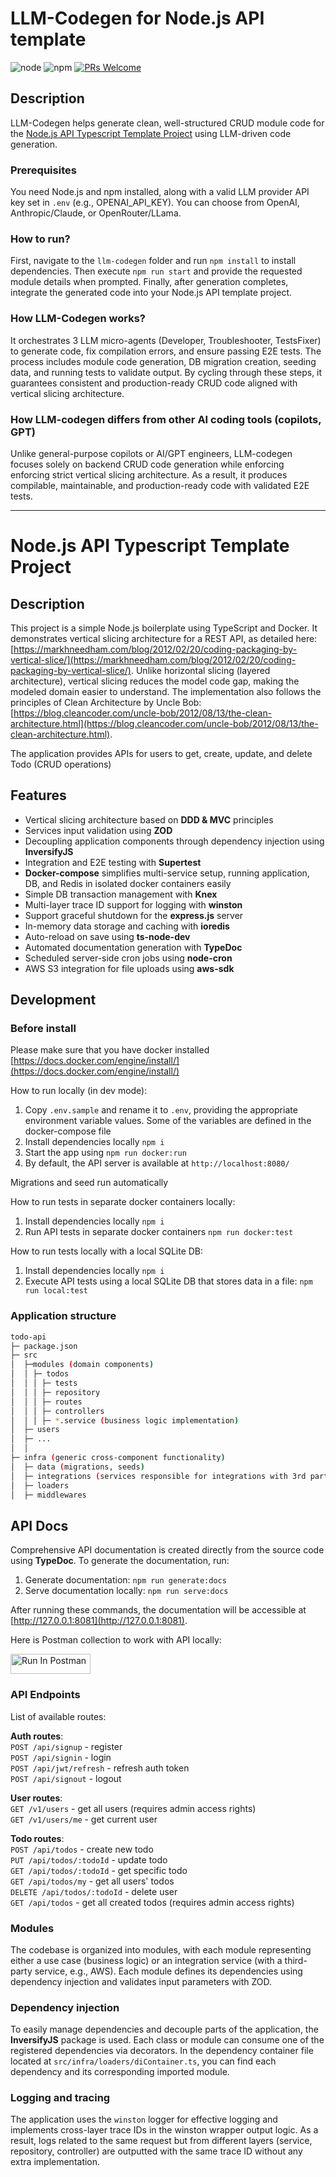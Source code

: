 # LLM-Codegen for Node.js API template

![node](https://img.shields.io/badge/node-v14.21.3--v20.15.1-brightgreen) ![npm](https://img.shields.io/badge/npm-v6.14.18-blue) [![PRs Welcome](https://img.shields.io/badge/PRs-welcome-brightgreen.svg?style=flat-square)](https://makeapullrequest.com/)

## Description
LLM-Codegen helps generate clean, well-structured CRUD module code for the [Node.js API Typescript Template Project](#nodejs-api-typescript-template-project) using LLM-driven code generation.


### Prerequisites
You need Node.js and npm installed, along with a valid LLM provider API key set in `.env` (e.g., OPENAI_API_KEY). You can choose from OpenAI, Anthropic/Claude, or OpenRouter/LLama.

### How to run?
First, navigate to the `llm-codegen` folder and run `npm install` to install dependencies. Then execute `npm run start` and provide the requested module details when prompted. Finally, after generation completes, integrate the generated code into your Node.js API template project.

### How LLM-Codegen works?
It orchestrates 3 LLM micro-agents (Developer, Troubleshooter, TestsFixer) to generate code, fix compilation errors, and ensure passing E2E tests. The process includes module code generation, DB migration creation, seeding data, and running tests to validate output. By cycling through these steps, it guarantees consistent and production-ready CRUD code aligned with vertical slicing architecture.

### How LLM-codegen differs from other AI coding tools (copilots, GPT)
Unlike general-purpose copilots or AI/GPT engineers, LLM-codegen focuses solely on backend CRUD code generation while enforcing enforcing strict vertical slicing architecture. As a result, it produces compilable, maintainable, and production-ready code with validated E2E tests.


---

# Node.js API Typescript Template Project

## Description

This project is a simple Node.js boilerplate using TypeScript and Docker. It demonstrates vertical slicing architecture for a REST API, as detailed here: [https://markhneedham.com/blog/2012/02/20/coding-packaging-by-vertical-slice/](https://markhneedham.com/blog/2012/02/20/coding-packaging-by-vertical-slice/). Unlike horizontal slicing (layered architecture), vertical slicing reduces the model code gap, making the modeled domain easier to understand. The implementation also follows the principles of Clean Architecture by Uncle Bob: [https://blog.cleancoder.com/uncle-bob/2012/08/13/the-clean-architecture.html](https://blog.cleancoder.com/uncle-bob/2012/08/13/the-clean-architecture.html).

The application provides APIs for users to get, create, update, and delete Todo (CRUD operations)

## Features

- Vertical slicing architecture based on **DDD & MVC** principles
- Services input validation using **ZOD**
- Decoupling application components through dependency injection using **InversifyJS**
- Integration and E2E testing with **Supertest**
- **Docker-compose** simplifies multi-service setup, running application, DB, and Redis in isolated docker containers easily
- Simple DB transaction management with **Knex**
- Multi-layer trace ID support for logging with **winston**
- Support graceful shutdown for the **express.js** server
- In-memory data storage and caching with **ioredis**
- Auto-reload on save using **ts-node-dev**
- Automated documentation generation with **TypeDoc**
- Scheduled server-side cron jobs using **node-cron**
- AWS S3 integration for file uploads using **aws-sdk**


## Development

### Before install

Please make sure that you have docker installed [https://docs.docker.com/engine/install/](https://docs.docker.com/engine/install/)

How to run locally (in dev mode):

1. Copy `.env.sample` and rename it to `.env`, providing the appropriate environment variable values. Some of the variables are defined in the docker-compose file
2. Install dependencies locally `npm i`
3. Start the app using `npm run docker:run`
4. By default, the API server is available at `http://localhost:8080/`

Migrations and seed run automatically

How to run tests in separate docker containers locally:

1. Install dependencies locally `npm i`
2. Run API tests in separate docker containers `npm run docker:test`

How to run tests locally with a local SQLite DB:

1. Install dependencies locally `npm i`
2. Execute API tests using a local SQLite DB that stores data in a file: `npm run local:test`


### Application structure

```bash
todo-api
├─ package.json
├─ src
│  ├─modules (domain components)
│  │ ├─ todos
│  │ │ ├─ tests
│  │ │ ├─ repository
│  │ │ ├─ routes
│  │ │ ├─ controllers
│  │ │ ├─ *.service (business logic implementation)
│  ├─ users
│  ├─ ...
│  │
├─ infra (generic cross-component functionality)
│  ├─ data (migrations, seeds)
│  ├─ integrations (services responsible for integrations with 3rd party services - belong to repository layer)
│  ├─ loaders
│  ├─ middlewares
```


## API Docs
Comprehensive API documentation is created directly from the source code using **TypeDoc**. To generate the documentation, run:

1. Generate documentation: `npm run generate:docs`
2. Serve documentation locally: `npm run serve:docs`

After running these commands, the documentation will be accessible at [http://127.0.0.1:8081](http://127.0.0.1:8081).

Here is Postman collection to work with API locally:

[<img src="https://run.pstmn.io/button.svg" alt="Run In Postman" style="width: 128px; height: 32px;">](https://app.getpostman.com/run-collection/429508-4b29a48c-b45d-4d09-912f-83090fd70b5e?action=collection%2Ffork&source=rip_markdown&collection-url=entityId%3D429508-4b29a48c-b45d-4d09-912f-83090fd70b5e%26entityType%3Dcollection%26workspaceId%3Dcb523e15-e316-4367-a52b-6caab455c64a)

### API Endpoints

List of available routes:

**Auth routes**:\
`POST /api/signup` - register\
`POST /api/signin` - login\
`POST /api/jwt/refresh` - refresh auth token\
`POST /api/signout` - logout

**User routes**:\
`GET /v1/users` - get all users (requires admin access rights)\
`GET /v1/users/me` - get current user

**Todo routes**:\
`POST /api/todos` - create new todo\
`PUT /api/todos/:todoId` - update todo\
`GET /api/todos/:todoId` - get specific todo\
`GET /api/todos/my` - get all users' todos\
`DELETE /api/todos/:todoId` - delete user\
`GET /api/todos` - get all created todos (requires admin access rights)


### Modules

The codebase is organized into modules, with each module representing either a use case (business logic) or an integration service (with a third-party service, e.g., AWS). Each module defines its dependencies using dependency injection and validates input parameters with ZOD.

### Dependency injection

To easily manage dependencies and decouple parts of the application, the **InversifyJS** package is used. Each class or module can consume one of the registered dependencies via decorators. In the dependency container file located at `src/infra/loaders/diContainer.ts`, you can find each dependency and its corresponding imported module.

### Logging and tracing

The application uses the `winston` logger for effective logging and implements cross-layer trace IDs in the winston wrapper output logic. As a result, logs related to the same request but from different layers (service, repository, controller) are outputted with the same trace ID without any extra implementation. 

